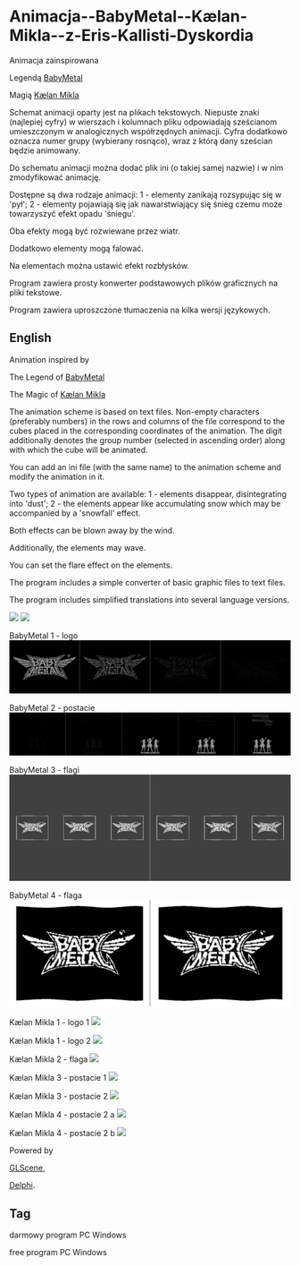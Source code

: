 # Animacja--BabyMetal--Kælan-Mikla--z-Eris-Kallisti-Dyskordia

Animacja zainspirowana

Legendą [BabyMetal](https://www.babymetal.jp/)

Magią [Kælan Mikla](https://www.kaelanmikla.com/)


Schemat animacji oparty jest na plikach tekstowych. Niepuste znaki (najlepiej cyfry) w wierszach i kolumnach pliku odpowiadają sześcianom umieszczonym w analogicznych współrzędnych animacji. Cyfra dodatkowo oznacza numer grupy (wybierany rosnąco), wraz z którą dany sześcian będzie animowany.

Do schematu animacji można dodać plik ini (o takiej samej nazwie) i w nim zmodyfikować animację.

Dostępne są dwa rodzaje animacji:
1 - elementy zanikają rozsypując się w 'pył';
2 - elementy pojawiają się jak nawarstwiający się śnieg czemu może towarzyszyć efekt opadu 'śniegu'.

Oba efekty mogą być rozwiewane przez wiatr.

Dodatkowo elementy mogą falować.

Na elementach można ustawić efekt rozbłysków.

Program zawiera prosty konwerter podstawowych plików graficznych na pliki tekstowe.


Program zawiera uproszczone tłumaczenia na kilka wersji językowych.


## English

Animation inspired by

The Legend of [BabyMetal](https://www.babymetal.jp/)

The Magic of [Kælan Mikla](https://www.kaelanmikla.com/)


The animation scheme is based on text files. Non-empty characters (preferably numbers) in the rows and columns of the file correspond to the cubes placed in the corresponding coordinates of the animation. The digit additionally denotes the group number (selected in ascending order) along with which the cube will be animated.

You can add an ini file (with the same name) to the animation scheme and modify the animation in it.

Two types of animation are available:
1 - elements disappear, disintegrating into 'dust';
2 - the elements appear like accumulating snow which may be accompanied by a 'snowfall' effect.

Both effects can be blown away by the wind.

Additionally, the elements may wave.

You can set the flare effect on the elements.

The program includes a simple converter of basic graphic files to text files.


The program includes simplified translations into several language versions.


<img src="https://github.com/jacek-mulawka/Animacja--BabyMetal--Kaelan-Mikla--z-Eris-Kallisti-Dyskordia/blob/main/Gallery/Animacja%20%20BabyMetal%20%20K%C3%A6lan%20Mikla%20%2001.jpg">

<img src="https://github.com/jacek-mulawka/Animacja--BabyMetal--Kaelan-Mikla--z-Eris-Kallisti-Dyskordia/blob/main/Gallery/Animacja%20%20BabyMetal%20%20K%C3%A6lan%20Mikla%20%2002.jpg">


BabyMetal 1 - logo
<img src="https://github.com/jacek-mulawka/Animacja--BabyMetal--Kaelan-Mikla--z-Eris-Kallisti-Dyskordia/blob/main/Gallery/BabyMetal%201%20-%20logo.jpg">

BabyMetal 2 - postacie
<img src="https://github.com/jacek-mulawka/Animacja--BabyMetal--Kaelan-Mikla--z-Eris-Kallisti-Dyskordia/blob/main/Gallery/BabyMetal%202%20-%20postacie.jpg">

BabyMetal 3 - flagi
<img src="https://github.com/jacek-mulawka/Animacja--BabyMetal--Kaelan-Mikla--z-Eris-Kallisti-Dyskordia/blob/main/Gallery/BabyMetal%203%20-%20flagi.jpg">

BabyMetal 4 - flaga
<img src="https://github.com/jacek-mulawka/Animacja--BabyMetal--Kaelan-Mikla--z-Eris-Kallisti-Dyskordia/blob/main/Gallery/BabyMetal%204%20-%20flaga.jpg">

Kælan Mikla 1 - logo 1
<img src="https://github.com/jacek-mulawka/Animacja--BabyMetal--Kaelan-Mikla--z-Eris-Kallisti-Dyskordia/blob/main/Gallery/K%C3%A6lan%20Mikla%201%20-%20logo%201.jpg">

Kælan Mikla 1 - logo 2
<img src="https://github.com/jacek-mulawka/Animacja--BabyMetal--Kaelan-Mikla--z-Eris-Kallisti-Dyskordia/blob/main/Gallery/K%C3%A6lan%20Mikla%201%20-%20logo%202.jpg">

Kælan Mikla 2 - flaga
<img src="https://github.com/jacek-mulawka/Animacja--BabyMetal--Kaelan-Mikla--z-Eris-Kallisti-Dyskordia/blob/main/Gallery/K%C3%A6lan%20Mikla%202%20-%20flaga.jpg">

Kælan Mikla 3 - postacie 1
<img src="https://github.com/jacek-mulawka/Animacja--BabyMetal--Kaelan-Mikla--z-Eris-Kallisti-Dyskordia/blob/main/Gallery/K%C3%A6lan%20Mikla%203%20-%20postacie%201.jpg">

Kælan Mikla 3 - postacie 2
<img src="https://github.com/jacek-mulawka/Animacja--BabyMetal--Kaelan-Mikla--z-Eris-Kallisti-Dyskordia/blob/main/Gallery/K%C3%A6lan%20Mikla%203%20-%20postacie%202.jpg">

Kælan Mikla 4 - postacie 2 a
<img src="https://github.com/jacek-mulawka/Animacja--BabyMetal--Kaelan-Mikla--z-Eris-Kallisti-Dyskordia/blob/main/Gallery/K%C3%A6lan%20Mikla%204%20-%20postacie%202%20a.jpg">

Kælan Mikla 4 - postacie 2 b
<img src="https://github.com/jacek-mulawka/Animacja--BabyMetal--Kaelan-Mikla--z-Eris-Kallisti-Dyskordia/blob/main/Gallery/K%C3%A6lan%20Mikla%204%20-%20postacie%202%20b.jpg">


Powered by

[GLScene](http://glscene.sourceforge.net),

[Delphi](https://www.embarcadero.com/products/delphi).


## Tag
darmowy program PC Windows

free program PC Windows
